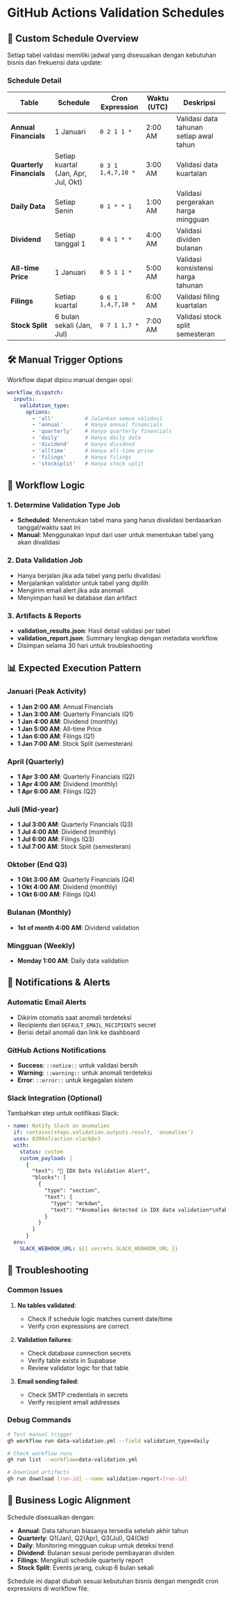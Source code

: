 # GitHub Actions Validation Schedules

## 📅 Custom Schedule Overview

Setiap tabel validasi memiliki jadwal yang disesuaikan dengan kebutuhan bisnis dan frekuensi data update:

### Schedule Detail

| Table | Schedule | Cron Expression | Waktu (UTC) | Deskripsi |
|-------|----------|----------------|-------------|-----------|
| **Annual Financials** | 1 Januari | `0 2 1 1 *` | 2:00 AM | Validasi data tahunan setiap awal tahun |
| **Quarterly Financials** | Setiap kuartal (Jan, Apr, Jul, Okt) | `0 3 1 1,4,7,10 *` | 3:00 AM | Validasi data kuartalan |
| **Daily Data** | Setiap Senin | `0 1 * * 1` | 1:00 AM | Validasi pergerakan harga mingguan |
| **Dividend** | Setiap tanggal 1 | `0 4 1 * *` | 4:00 AM | Validasi dividen bulanan |
| **All-time Price** | 1 Januari | `0 5 1 1 *` | 5:00 AM | Validasi konsistensi harga tahunan |
| **Filings** | Setiap kuartal | `0 6 1 1,4,7,10 *` | 6:00 AM | Validasi filing kuartalan |
| **Stock Split** | 6 bulan sekali (Jan, Jul) | `0 7 1 1,7 *` | 7:00 AM | Validasi stock split semesteran |

## 🛠️ Manual Trigger Options

Workflow dapat dipicu manual dengan opsi:

```yaml
workflow_dispatch:
  inputs:
    validation_type:
      options:
        - 'all'          # Jalankan semua validasi
        - 'annual'       # Hanya annual financials
        - 'quarterly'    # Hanya quarterly financials
        - 'daily'        # Hanya daily data
        - 'dividend'     # Hanya dividend
        - 'alltime'      # Hanya all-time price
        - 'filings'      # Hanya filings
        - 'stocksplit'   # Hanya stock split
```

## 🔄 Workflow Logic

### 1. Determine Validation Type Job
- **Scheduled**: Menentukan tabel mana yang harus divalidasi berdasarkan tanggal/waktu saat ini
- **Manual**: Menggunakan input dari user untuk menentukan tabel yang akan divalidasi

### 2. Data Validation Job  
- Hanya berjalan jika ada tabel yang perlu divalidasi
- Menjalankan validator untuk tabel yang dipilih
- Mengirim email alert jika ada anomali
- Menyimpan hasil ke database dan artifact

### 3. Artifacts & Reports
- **validation_results.json**: Hasil detail validasi per tabel
- **validation_report.json**: Summary lengkap dengan metadata workflow
- Disimpan selama 30 hari untuk troubleshooting

## 📊 Expected Execution Pattern

### Januari (Peak Activity)
- **1 Jan 2:00 AM**: Annual Financials
- **1 Jan 3:00 AM**: Quarterly Financials (Q1)
- **1 Jan 4:00 AM**: Dividend (monthly)
- **1 Jan 5:00 AM**: All-time Price
- **1 Jan 6:00 AM**: Filings (Q1)
- **1 Jan 7:00 AM**: Stock Split (semesteran)

### April (Quarterly)
- **1 Apr 3:00 AM**: Quarterly Financials (Q2)
- **1 Apr 4:00 AM**: Dividend (monthly)
- **1 Apr 6:00 AM**: Filings (Q2)

### Juli (Mid-year)
- **1 Jul 3:00 AM**: Quarterly Financials (Q3)
- **1 Jul 4:00 AM**: Dividend (monthly)
- **1 Jul 6:00 AM**: Filings (Q3)
- **1 Jul 7:00 AM**: Stock Split (semesteran)

### Oktober (End Q3)
- **1 Okt 3:00 AM**: Quarterly Financials (Q4)
- **1 Okt 4:00 AM**: Dividend (monthly)
- **1 Okt 6:00 AM**: Filings (Q4)

### Bulanan (Monthly)
- **1st of month 4:00 AM**: Dividend validation

### Mingguan (Weekly)
- **Monday 1:00 AM**: Daily data validation

## 🚨 Notifications & Alerts

### Automatic Email Alerts
- Dikirim otomatis saat anomali terdeteksi
- Recipients dari `DEFAULT_EMAIL_RECIPIENTS` secret
- Berisi detail anomali dan link ke dashboard

### GitHub Actions Notifications
- **Success**: `::notice::` untuk validasi bersih
- **Warning**: `::warning::` untuk anomali terdeteksi
- **Error**: `::error::` untuk kegagalan sistem

### Slack Integration (Optional)
Tambahkan step untuk notifikasi Slack:

```yaml
- name: Notify Slack on anomalies
  if: contains(steps.validation.outputs.result, 'anomalies')
  uses: 8398a7/action-slack@v3
  with:
    status: custom
    custom_payload: |
      {
        "text": "🚨 IDX Data Validation Alert",
        "blocks": [
          {
            "type": "section",
            "text": {
              "type": "mrkdwn", 
              "text": "*Anomalies detected in IDX data validation*\nTable: ${{ env.TABLE_NAME }}\nAnomalies: ${{ env.ANOMALY_COUNT }}"
            }
          }
        ]
      }
  env:
    SLACK_WEBHOOK_URL: ${{ secrets.SLACK_WEBHOOK_URL }}
```

## 🔧 Troubleshooting

### Common Issues

1. **No tables validated**: 
   - Check if schedule logic matches current date/time
   - Verify cron expressions are correct

2. **Validation failures**:
   - Check database connection secrets
   - Verify table exists in Supabase
   - Review validator logic for that table

3. **Email sending failed**:
   - Check SMTP credentials in secrets
   - Verify recipient email addresses

### Debug Commands

```bash
# Test manual trigger
gh workflow run data-validation.yml --field validation_type=daily

# Check workflow runs
gh run list --workflow=data-validation.yml

# Download artifacts
gh run download [run-id] --name validation-report-[run-id]
```

## 🎯 Business Logic Alignment

Schedule disesuaikan dengan:
- **Annual**: Data tahunan biasanya tersedia setelah akhir tahun
- **Quarterly**: Q1(Jan), Q2(Apr), Q3(Jul), Q4(Okt)
- **Daily**: Monitoring mingguan cukup untuk deteksi trend
- **Dividend**: Bulanan sesuai periode pembayaran dividen
- **Filings**: Mengikuti schedule quarterly report
- **Stock Split**: Events jarang, cukup 6 bulan sekali

Schedule ini dapat diubah sesuai kebutuhan bisnis dengan mengedit cron expressions di workflow file.
